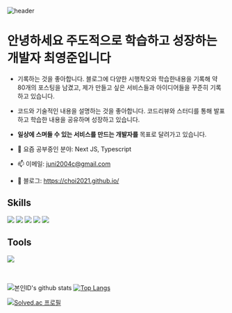 ![header](https://capsule-render.vercel.app/api?type=waving&fontColor=000000&color=&height=200&section=header&text=Youngjun_Choi&fontSize=60)

# 안녕하세요 주도적으로 학습하고 성장하는 개발자 최영준입니다
- 기록하는 것을 좋아합니다. 블로그에 다양한 시행착오와 학습한내용을 기록해 약 80개의 포스팅을 남겼고, 제가 만들고 싶은 서비스들과 아이디어들을 꾸준히 기록하고 있습니다.
- 코드와 기술적인 내용을 설명하는 것을 좋아합니다. 코드리뷰와 스터디를 통해 발표하고 학습한 내용을 공유하며 성장하고 있습니다.
- **일상에 스며들 수 있는 서비스를 만드는 개발자를** 목표로 달려가고 있습니다.

- 🌱 요즘 공부중인 분야: Next JS, Typescript 
- 📫 이메일: <juni2004c@gmail.com> 
- 📔 블로그: https://choi2021.github.io/



## Skills
<div>
  <img src="https://img.shields.io/badge/JavaScript-F7DF1E?style=for-the-badge&logo=JavaScript&logoColor=white"/>
  <img src="https://img.shields.io/badge/TypeScript-007ACC?style=for-the-badge&logo=typescript&logoColor=white"/>
  <img src="https://img.shields.io/badge/React-61DAFB?style=for-the-badge&logo=React&logoColor=white"/>
  <img src="https://img.shields.io/badge/styled--components-DB7093?style=for-the-badge&logo=styled-components&logoColor=white"/>
  <img src="https://img.shields.io/badge/-React%20Query-FF4154?style=for-the-badge&logo=react%20query&logoColor=white"/>

  
</div>

## Tools

<div>
  <img src="https://img.shields.io/badge/firebase-%23039BE5.svg?style=for-the-badge&logo=firebase"/>
</div>

<br>
<br>

![본인ID's github stats](https://github-readme-stats.vercel.app/api?username=choi2021&show_icons=true)
[![Top Langs](https://github-readme-stats.vercel.app/api/top-langs/?username=choi2021&layout=compact)](https://github.com/anuraghazra/github-readme-stats)


[![Solved.ac
프로필](http://mazassumnida.wtf/api/v2/generate_badge?boj=juni2004c)](https://solved.ac/juni2004c)




